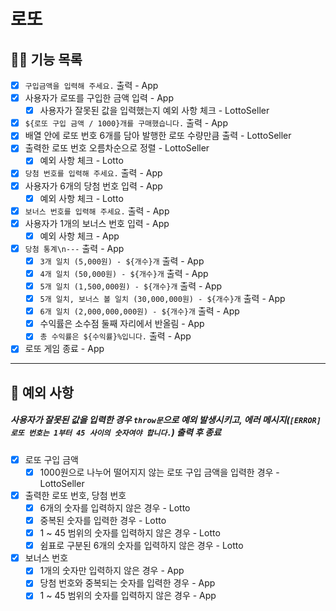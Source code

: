 # 로또

## ✍🏻 기능 목록

- [x] `구입금액을 입력해 주세요.` 출력 - App
- [x] 사용자가 로또를 구입한 금액 입력 - App
  - [x] 사용자가 잘못된 값을 입력했는지 예외 사항 체크 - LottoSeller
- [x] `${로또 구입 금액 / 1000}개를 구매했습니다.` 출력 - App
- [x] 배열 안에 로또 번호 6개를 담아 발행한 로또 수량만큼 출력 - LottoSeller
- [x] 출력한 로또 번호 오름차순으로 정렬 - LottoSeller
  - [x] 예외 사항 체크 - Lotto
- [x] `당첨 번호를 입력해 주세요.` 출력 - App
- [x] 사용자가 6개의 당첨 번호 입력 - App
  - [x] 예외 사항 체크 - Lotto
- [x] `보너스 번호를 입력해 주세요.` 출력 - App
- [x] 사용자가 1개의 보너스 번호 입력 - App
  - [x] 예외 사항 체크 - App
- [x] `당첨 통계\n---` 출력 - App
  - [x] `3개 일치 (5,000원) - ${개수}개` 출력 - App
  - [x] `4개 일치 (50,000원) - ${개수}개` 출력 - App
  - [x] `5개 일치 (1,500,000원) - ${개수}개` 출력 - App
  - [x] `5개 일치, 보너스 볼 일치 (30,000,000원) - ${개수}개` 출력 - App
  - [x] `6개 일치 (2,000,000,000원) - ${개수}개` 출력 - App
  - [x] 수익률은 소수점 둘째 자리에서 반올림 - App
  - [x] `총 수익률은 ${수익률}%입니다.` 출력 - App
- [x] 로또 게임 종료 - App

---

## 🚫 예외 사항

##### 사용자가 잘못된 값을 입력한 경우 `throw문`으로 예외 발생시키고, 에러 메시지(`[ERROR] 로또 번호는 1부터 45 사이의 숫자여야 합니다.`) 출력 후 종료

- [x] 로또 구입 금액
  - [x] 1000원으로 나누어 떨어지지 않는 로또 구입 금액을 입력한 경우 - LottoSeller
- [x] 출력한 로또 번호, 당첨 번호
  - [x] 6개의 숫자를 입력하지 않은 경우 - Lotto
  - [x] 중복된 숫자를 입력한 경우 - Lotto
  - [x] 1 ~ 45 범위의 숫자를 입력하지 않은 경우 - Lotto
  - [x] 쉼표로 구분된 6개의 숫자를 입력하지 않은 경우 - Lotto
- [x] 보너스 번호
  - [x] 1개의 숫자만 입력하지 않은 경우 - App
  - [x] 당첨 번호와 중복되는 숫자를 입력한 경우 - App
  - [x] 1 ~ 45 범위의 숫자를 입력하지 않은 경우 - App
